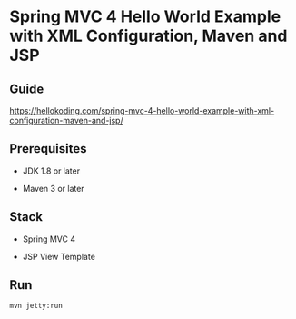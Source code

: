 # Spring MVC 4 Hello World Example with XML Configuration, Maven and JSP

## Guide
https://hellokoding.com/spring-mvc-4-hello-world-example-with-xml-configuration-maven-and-jsp/

## Prerequisites
- JDK 1.8 or later

- Maven 3 or later

## Stack
- Spring MVC 4

- JSP View Template

## Run
`mvn jetty:run`
